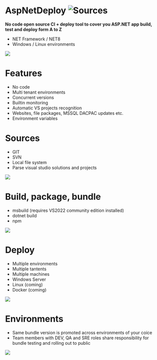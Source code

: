 AspNetDeploy ![Sources](http://ad-resources.personal.ado.me.uk/vs-loading-colored-24.gif)
============
**No code open source CI + deploy tool to cover you ASP.NET app build, test and deploy form A to Z**

* NET Framework / NET8
* Windows / Linux environments

<img src="https://github.com/adoconnection/AspNetDeploy/blob/master/Screenshots/slide-overview.png"/>


Features
============
* No code
* Multi tenant environments
* Concurrent versions
* Builtin monitoring
* Automatic VS projects recognition
* Websites, file packages, MSSQL DACPAC updates etc.
* Environment variables

Sources
============
* GIT
* SVN
* Local file system
* Parse visual studio solutions and projects

<img src="https://github.com/adoconnection/AspNetDeploy/blob/master/Screenshots/slide-sources.png" />
  

Build, package, bundle
============
* msbuild (requires VS2022 community edition installed)
* dotnet build
* npm

<img src="https://github.com/adoconnection/AspNetDeploy/blob/master/Screenshots/slide-build.png" />



Deploy
============
* Multiple environments
* Multiple tantents
* Multiple machines
* Windows Server
* Linux (coming)
* Docker (coming)

<img src="https://github.com/adoconnection/AspNetDeploy/blob/master/Screenshots/slide-deploy.png" />


Environments
============
* Same bundle version is promoted across environments of your coice
* Team members with DEV, QA and SRE roles share responsibility for bundle testing and rolling out to public

<img src="https://github.com/adoconnection/AspNetDeploy/blob/master/Screenshots/slide-environments.png" />
